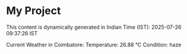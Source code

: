 # My Project

This content is dynamically generated in Indian Time (IST): 2025-07-26 09:37:26 IST


Current Weather in Coimbatore:
Temperature: 26.88 °C
Condition: haze
